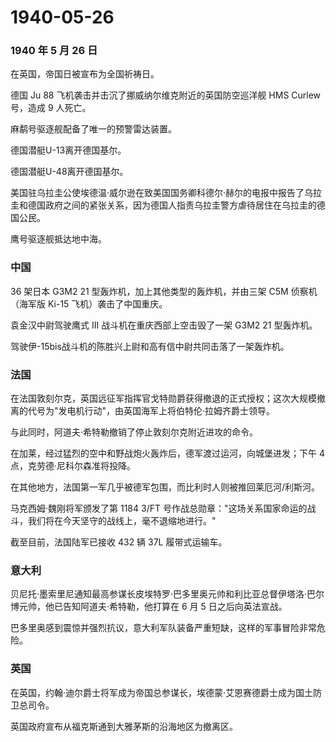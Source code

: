 # 1940-05-26

### 1940 年 5 月 26 日

在英国，帝国日被宣布为全国祈祷日。

德国 Ju 88 飞机袭击并击沉了挪威纳尔维克附近的英国防空巡洋舰 HMS Curlew
号，造成 9 人死亡。

麻鹬号驱逐舰配备了唯一的预警雷达装置。

德国潜艇U-13离开德国基尔。

德国潜艇U-48离开德国基尔。

美国驻乌拉圭公使埃德温·威尔逊在致美国国务卿科德尔·赫尔的电报中报告了乌拉圭和德国政府之间的紧张关系，因为德国人指责乌拉圭警方虐待居住在乌拉圭的德国公民。

鹰号驱逐舰抵达地中海。

### 中国

36 架日本 G3M2 21 型轰炸机，加上其他类型的轰炸机，并由三架 C5M
侦察机（海军版 Ki-15 飞机）袭击了中国重庆。

袁金汉中尉驾驶鹰式 III 战斗机在重庆西部上空击毁了一架 G3M2 21 型轰炸机。

驾驶伊-15bis战斗机的陈胜兴上尉和高有信中尉共同击落了一架轰炸机。

### 法国

在法国敦刻尔克，英国远征军指挥官戈特勋爵获得撤退的正式授权；这次大规模撤离的代号为"发电机行动"，由英国海军上将伯特伦·拉姆齐爵士领导。

与此同时，阿道夫·希特勒撤销了停止敦刻尔克附近进攻的命令。

在加莱，经过猛烈的空中和野战炮火轰炸后，德军渡过运河，向城堡进发；下午 4
点，克劳德·尼科尔森准将投降。

在其他地方，法国第一军几乎被德军包围，而比利时人则被推回莱厄河/利斯河。

马克西姆·魏刚将军颁发了第 1184 3/FT
号作战总勋章："这场关系国家命运的战斗，我们将在今天坚守的战线上，毫不退缩地进行。"

截至目前，法国陆军已接收 432 辆 37L 履带式运输车。

### 意大利

贝尼托·墨索里尼通知最高参谋长皮埃特罗·巴多里奥元帅和利比亚总督伊塔洛·巴尔博元帅，他已告知阿道夫·希特勒，他打算在
6 月 5 日之后向英法宣战。

巴多里奥感到震惊并强烈抗议，意大利军队装备严重短缺，这样的军事冒险非常危险。

### 英国

在英国，约翰·迪尔爵士将军成为帝国总参谋长，埃德蒙·艾恩赛德爵士成为国土防卫总司令。

英国政府宣布从福克斯通到大雅茅斯的沿海地区为撤离区。